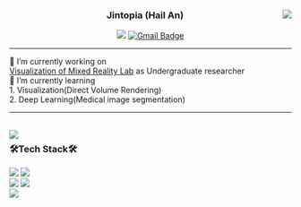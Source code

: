 <div align="center">
    <img align="right" src="https://github-readme-stats.vercel.app/api?username=jintopia&show_icons=true="/>
  
  ### Jintopia (Hail An) 
<a href="https://solved.ac/monocono"><img src="http://mazassumnida.wtf/api/mini/generate_badge?boj=monocono"/></a>  [![Gmail Badge](https://img.shields.io/badge/Gmail-d14836?style=flat-square&logo=Gmail&logoColor=white&link=mailto:snugyun01@gmail.com)](mailto:jintopia1110@gmail.com)

 ---
<div align="left">
🔭 I’m currently working on<br><a href="https://gachon-visualizationandmixedrealitylab.github.io/VOM/">Visualization of Mixed Reality Lab</a> as Undergraduate researcher <br>
🌱 I’m currently learning<br>
 1. Visualization(Direct Volume Rendering) <br>
 2. Deep Learning(Medical image segmentation)
</div>
</div>

 ---
 
 <br>
 
 <img align="left" src="https://github-readme-stats.vercel.app/api/top-langs/?username=jintopia&exclude_repo=Network_Term_Project,Unity_Dijstra_Path_Finder,SE-Term-project,DS_termproject,SWEA,Protfram&layout=compact&langs_count=10"/>
 
<div align="left">

### 🛠Tech Stack🛠
<img src="https://img.shields.io/badge/Python-3766AB?style=flat-square&logo=Python&logoColor=white"/>
<img src="https://img.shields.io/badge/C++-00599C?style=flat-square&logo=C%2B%2B&logoColor=white"/></a>
<br>
<img src="https://img.shields.io/badge/VisualStudioCode-007ACC?style=flat-square&logo=visualstudiocode&logoColor=white"/>
<img src="https://img.shields.io/badge/XCode-147EFB?style=flat-square&logo=xcode&logoColor=white"/>
<br>
<img src="https://img.shields.io/badge/GitHub-181717?style=flat-square&logo=github&logoColor=white"/>
